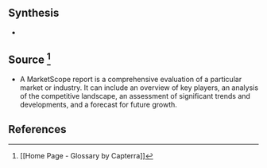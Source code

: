 ## Synthesis
- 
## Source [^1]
- A MarketScope report is a comprehensive evaluation of a particular market or industry. It can include an overview of key players, an analysis of the competitive landscape, an assessment of significant trends and developments, and a forecast for future growth.
## References

[^1]: [[Home Page - Glossary by Capterra]]